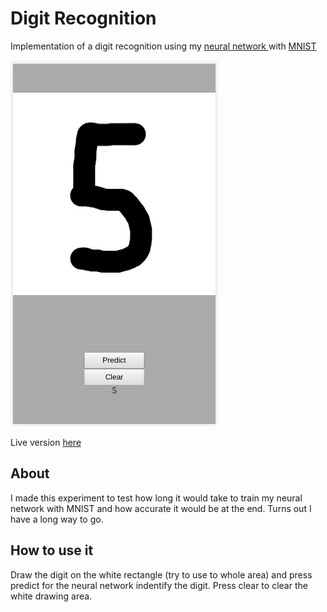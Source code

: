 # Digit Recognition

Implementation of a digit recognition using my [neural network ](https://github.com/victorqribeiro/mlp) with [MNIST](http://lorenhoward.com/articles/mnist-handwritten-dataset-json/)

![Digit Recognition](screenshot.png)

Live version [here](https://victorribeiro.com/digitRecognition)

## About

I made this experiment to test how long it would take to train my neural network with MNIST and how accurate it would be at the end. Turns out I have a long way to go.

## How to use it

Draw the digit on the white rectangle (try to use to whole area) and press predict for the neural network indentify the digit. Press clear to clear the white drawing area.
